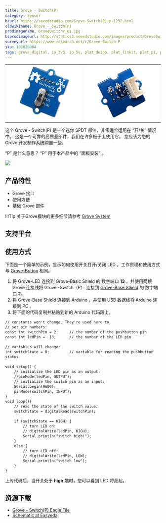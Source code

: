 ```yaml
---
title: Grove - Switch(P)
category: Sensor
bzurl: https://seeedstudio.com/Grove-Switch(P)-p-1252.html
oldwikiname: Grove_-_Switch(P)
prodimagename: GroveSwitchP_01.jpg
bzprodimageurl: http://statics3.seeedstudio.com/images/product/GroveSwitchP.jpg
surveyurl: https://www.research.net/r/Grove-Switch-P
sku: 101020004
tags: grove_digital, io_3v3, io_5v, plat_duino, plat_linkit, plat_pi, plat_bbg
---
```


<table>
    <tr>
        <td><img src="https://raw.githubusercontent.com/SeeedDocument/Grove-Switch-P/master/img/SwitchP.jpg"></td>
        <td><img src="https://raw.githubusercontent.com/SeeedDocument/Grove-Switch-P/master/img/GroveSwitchP_01.jpg"></td>
    </tr>
</table>

这个 Grove - Switch(P) 是一个迷你 SPDT 部件，非常适合运用在 “开/关” 情况中。 这是一个可靠的高质量部件，我们在许多板子上使用它。 您应该为您的 Grove 开发制作系统购置一些。

“P” 是什么意思？  “P” 用于本产品中的 “面板安装” 。

[![](https://github.com/SeeedDocument/wiki_chinese/raw/master/docs/images/click_to_buy.PNG)](https://item.taobao.com/item.htm?spm=a1z10.3-c.w4002-11172317909.10.390686a76gl5mN&id=538862309682)

产品特性
-------

- Grove 接口
- 使用方便
- 基础 Grove 部件

!!!Tip
    关于Grove模块的更多细节请参考 [Grove System](http://seeed.wiki/Grove_System/)

支持平台
-------------------

使用方式
-----

下面是一个简单的示例，显示如何使用开关打开/关闭 LED 。工作原理和使用方式与 [Grove-Button](/Grove-Button) 相同。

1. 将 Grove-LED 连接到 Grove-Basic Shield 的 数字端口 **13** ，并使用两根 Grove 连接线将 Grove -Switch（P） 连接到 [Grove-Base Shield](https://item.taobao.com/item.htm?spm=a1z10.3-c.w4002-11172317909.10.3ff19e11crrag2&id=520233320144) 的 数字端口 **2**。
2. 将 Grove-Base Shield 连接到 Arduino ，并使用 USB 数据线将 Arduino 连接到 PC 。
3. 将下面的代码复制并粘贴到新的 Arduino 代码段上。

```
// constants won't change. They're used here to
// set pin numbers:
const int switchPin = 2;     // the number of the pushbutton pin
const int ledPin =  13;      // the number of the LED pin

// variables will change:
int switchState = 0;         // variable for reading the pushbutton status

void setup() {
    // initialize the LED pin as an output:
    //pinMode(ledPin, OUTPUT);
    // initialize the switch pin as an input:
    Serial.begin(9600);
    pinMode(switchPin, INPUT);
}
void loop(){
    // read the state of the switch value:
    switchState = digitalRead(switchPin);

    if (switchState == HIGH) {
        // turn LED on:
        // digitalWrite(ledPin, HIGH);
        Serial.println("switch high!");
    }
    else {
        // turn LED off:
        // digitalWrite(ledPin, LOW);
        Serial.println("switch low");
    }
}

```

上传代码后，当开关处于 **high** 端时，您可以看到 LED 将亮起。

资源下载
--------

- [Grove - Switch(P) Eagle File](https://raw.githubusercontent.com/SeeedDocument/Grove-Switch-P/master/res/Grove-Switch-P-Eagle_File.zip)
- [Schematic at Easyeda](https://easyeda.com/Seeed/Grove_SwitchP-434f7707edf74f3c8eb0c4748fdccc5f)
<!-- This Markdown file was created from http://www.seeedstudio.com/wiki/Grove_-_Switch(P) -->
